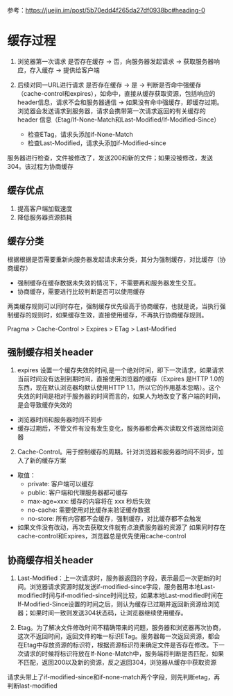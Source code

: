 参考：https://juejin.im/post/5b70edd4f265da27df0938bc#heading-0

# 缓存过程
1. 浏览器第一次请求
  是否存在缓存 -> 否，向服务器发起请求 -> 获取服务器响应，存入缓存 -> 提供给客户端

2. 后续对同一URL进行请求
  是否存在缓存 -> 是 -> 判断是否命中强缓存 （cache-control和expires），如命中，直接从缓存获取资源，包括响应的 header信息，请求不会和服务器通信 -> 如果没有命中强缓存，即缓存过期。浏览器会发送请求到服务器，请求会携带第一次请求返回的有关缓存的 header 信息（Etag/If-None-Match和Last-Modified/If-Modified-Since）
    - 检查ETag，请求头添加if-None-Match
    - 检查Last-Modified，请求头添加if-Modified-since

  服务器进行检查，文件被修改了，发送200和新的文件；如果没被修改，发送304。该过程为协商缓存

## 缓存优点
1. 提高客户端加载速度
2. 降低服务器资源损耗

## 缓存分类
根据根据是否需要重新向服务器发起请求来分类，其分为强制缓存，对比缓存（协商缓存）
- 强制缓存在缓存数据未失效的情况下，不需要再和服务器发生交互。
- 协商缓存，需要进行比较判断是否可以使用缓存

两类缓存规则可以同时存在，强制缓存优先级高于协商缓存，也就是说，当执行强制缓存的规则时，如果缓存生效，直接使用缓存，不再执行协商缓存规则。

Pragma > Cache-Control > Expires > ETag > Last-Modified

## 强制缓存相关header
1. expires 设置一个缓存失效的时间,是一个绝对时间，即下一次请求，如果请求当前时间没有达到到期时间，直接使用浏览器的缓存（Expires 是HTTP 1.0的东西，现在默认浏览器均默认使用HTTP 1.1，所以它的作用基本忽略）。这个失效的时间是相对于服务器的时间而言的，如果人为地改变了客户端的时间，是会导致缓存失效的
 - 浏览器时间和服务器时间不同步
 - 缓存过期后，不管文件有没有发生变化，服务器都会再次读取文件返回给浏览器
2. Cache-Control。用于控制缓存的周期。针对浏览器和服务器时间不同步，加入了新的缓存方案
 - 取值：
   - private: 客户端可以缓存
   - public: 客户端和代理服务器都可缓存
   - max-age=xxx: 缓存的内容将在 xxx 秒后失效
   - no-cache: 需要使用对比缓存来验证缓存数据
   - no-store: 所有内容都不会缓存，强制缓存，对比缓存都不会触发
 - 如果文件没有改动，再次去获取文件就有点浪费服务器的资源了
如果同时存在cache-control和Expires，浏览器总是优先使用cache-control

## 协商缓存相关header

1. Last-Modified：上一次请求时，服务器返回的字段，表示最后一次更新的时间。浏览器请求资源时就发送if-modified-since字段，服务器用本地Last-modified时间与if-modified-since时间比较，如果本地Last-modified时间在If-Modified-Since设置的时间之后，则认为缓存已过期并返回新资源给浏览器；如果时间一致则发送304状态码，让浏览器继续使用缓存。

2. Etag。为了解决文件修改时间不精确带来的问题，服务器和浏览器再次协商，这次不返回时间，返回文件的唯一标识ETag。服务器每一次返回资源，都会在Etag中存放资源的标识符，根据资源标识符来确定文件是否存在修改。下一次请求的时候将标识符放在If-None-Match中，服务端将判断是否匹配，如果不匹配，返回200以及新的资源，反之返回304，浏览器从缓存中获取资源

请求头带上了if-modified-since和if-none-match两个字段，则先判断etag，再判断last-modified



